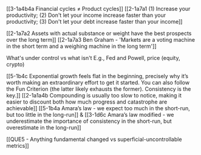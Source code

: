 [[3-1a4b4a Financial cycles ≠ Product cycles]]
	[[2-1a7a1 (1) Increase your productivity; (2) Don't let your income increase faster than your productivity; (3) Don't let your debt increase faster than your income]]

[[2-1a7a2 Assets with actual substance or weight have the best prospects over the long term]]
	[[2-1a7a3 Ben Graham - 'Markets are a voting machine in the short term and a weighing machine in the long term']]

What's under control vs what isn't
	E.g., Fed and Powell, price (equity, crypto)

[[5-1b4c Exponential growth feels flat in the beginning, precisely why it’s worth making an extraordinary effort to get it started. You can also follow the Fun Criterion (the latter likely exhausts the former). Consistency is the key.]]
	[[2-1a1a4b Compounding is usually too slow to notice, making it easier to discount both how much progress and catastrophe are achievable]]
		[[5-1b4a Amara’s law - we expect too much in the short-run, but too little in the long-run]] & [[3-1d6c Amara’s law modified - we underestimate the importance of consistency in the short-run, but overestimate in the long-run]]

[[QUE5 - Anything fundamental changed vs superficial-uncontrollable metrics]]